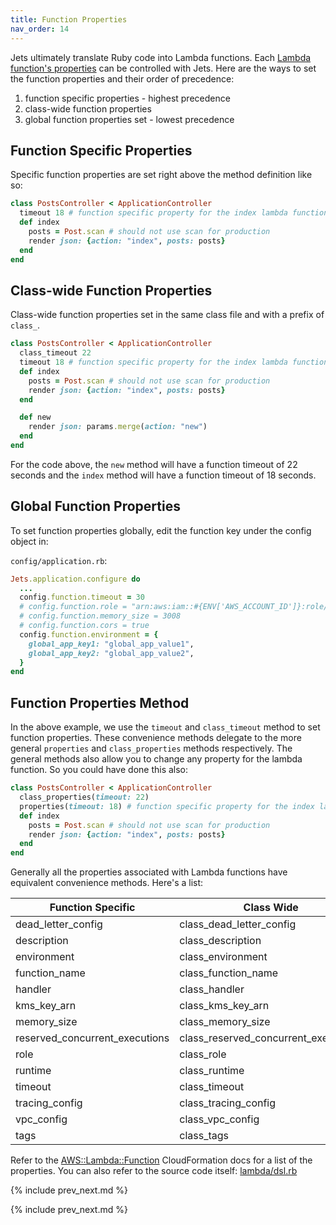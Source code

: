 ```yaml
---
title: Function Properties
nav_order: 14
---
```


Jets ultimately translate Ruby code into Lambda functions. Each [Lambda function's properties](https://docs.aws.amazon.com/AWSCloudFormation/latest/UserGuide/aws-resource-lambda-function.html) can be controlled with Jets. Here are the ways to set the function properties and their order of precedence:

1. function specific properties - highest precedence
2. class-wide function properties
3. global function properties set - lowest precedence

## Function Specific Properties

Specific function properties are set right above the method definition like so:

```ruby
class PostsController < ApplicationController
  timeout 18 # function specific property for the index lambda function
  def index
    posts = Post.scan # should not use scan for production
    render json: {action: "index", posts: posts}
  end
end
```

## Class-wide Function Properties

Class-wide function properties set in the same class file and with a prefix of `class_`.

```ruby
class PostsController < ApplicationController
  class_timeout 22
  timeout 18 # function specific property for the index lambda function
  def index
    posts = Post.scan # should not use scan for production
    render json: {action: "index", posts: posts}
  end

  def new
    render json: params.merge(action: "new")
  end
end
```

For the code above, the `new` method will have a function timeout of 22 seconds and the `index` method will have a function timeout of 18 seconds.

## Global Function Properties

To set function properties globally, edit the function key under the config object in:

`config/application.rb`:

```ruby
Jets.application.configure do
  ...
  config.function.timeout = 30
  # config.function.role = "arn:aws:iam::#{ENV['AWS_ACCOUNT_ID']}:role/service-role/pre-created"
  # config.function.memory_size = 3008
  # config.function.cors = true
  config.function.environment = {
    global_app_key1: "global_app_value1",
    global_app_key2: "global_app_value2",
  }
end
```

## Function Properties Method

In the above example, we use the `timeout` and `class_timeout` method to set function properties. These convenience methods delegate to the more general `properties` and `class_properties` methods respectively.  The general methods also allow you to change any property for the lambda function. So you could have done this also:

```ruby
class PostsController < ApplicationController
  class_properties(timeout: 22)
  properties(timeout: 18) # function specific property for the index lambda function
  def index
    posts = Post.scan # should not use scan for production
    render json: {action: "index", posts: posts}
  end
end
```

Generally all the properties associated with Lambda functions have equivalent convenience methods.  Here's a list:

Function Specific | Class Wide
--- | ---
dead_letter_config | class_dead_letter_config
description | class_description
environment | class_environment
function_name | class_function_name
handler | class_handler
kms_key_arn | class_kms_key_arn
memory_size | class_memory_size
reserved_concurrent_executions | class_reserved_concurrent_executions
role | class_role
runtime | class_runtime
timeout | class_timeout
tracing_config | class_tracing_config
vpc_config | class_vpc_config
tags | class_tags


Refer to the [AWS::Lambda::Function](https://docs.aws.amazon.com/AWSCloudFormation/latest/UserGuide/aws-resource-lambda-function.html) CloudFormation docs for a list of the properties. You can also refer to the source code itself: [lambda/dsl.rb](https://github.com/tongueroo/jets/blob/master/lib/jets/lambda/dsl.rb)

{% include prev_next.md %}

{% include prev_next.md %}
